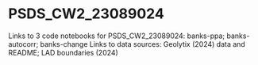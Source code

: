# PSDS_CW2_23089024
Links to 3 code notebooks for PSDS_CW2_23089024:
banks-ppa; banks-autocorr; banks-change
Links to data sources: Geolytix (2024) data and README; LAD boundaries (2024)
